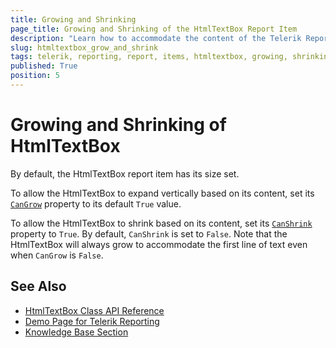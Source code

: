 ```yaml
---
title: Growing and Shrinking
page_title: Growing and Shrinking of the HtmlTextBox Report Item
description: "Learn how to accommodate the content of the Telerik Reporting HtmlTextBox report item by allowing it to grow or shrink correspondingly."
slug: htmltextbox_grow_and_shrink
tags: telerik, reporting, report, items, htmltextbox, growing, shrinking, accommodate, content
published: True
position: 5
---
```


# Growing and Shrinking of HtmlTextBox

By default, the HtmlTextBox report item has its size set.

To allow the HtmlTextBox to expand vertically based on its content, set its [`CanGrow`](/reporting/api/Telerik.Reporting.TextItemBase#Telerik_Reporting_TextItemBase_CanGrow) property to its default `True` value.

To allow the HtmlTextBox to shrink based on its content, set its [`CanShrink`](/reporting/api/Telerik.Reporting.TextItemBase#Telerik_Reporting_TextItemBase_CanShrink) property to `True`. By default, `CanShrink` is set to `False`. Note that the HtmlTextBox will always grow to accommodate the first line of text even when `CanGrow` is `False`.

## See Also

* [HtmlTextBox Class API Reference](/api/telerik.reporting.htmltextbox)
* [Demo Page for Telerik Reporting](https://demos.telerik.com/reporting)
* [Knowledge Base Section](/knowledge-base)
